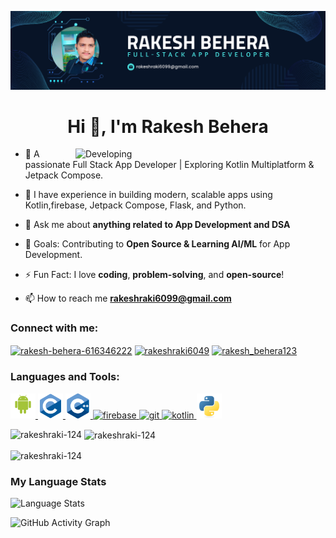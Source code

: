 ![logo](https://github.com/Rakeshraki-124/Rakeshraki-124/blob/main/2.png)
<h1 align="center">Hi 👋, I'm Rakesh Behera</h1>
<img align="right" alt="Developing" width="400" src="https://user-images.githubusercontent.com/55389276/140866485-8fb1c876-9a8f-4d6a-98dc-08c4981eaf70.gif" />

- 🔭 A passionate Full Stack App Developer | Exploring Kotlin Multiplatform & Jetpack Compose.
- 🌱 I have experience in building modern, scalable apps using Kotlin,firebase, Jetpack Compose, Flask, and Python.
  
- 💬 Ask me about **anything related to App Development and DSA**
- 🎯 Goals: Contributing to **Open Source & Learning AI/ML** for App Development.
- ⚡ Fun Fact: I love **coding**, **problem-solving**, and **open-source**!

- 📫 How to reach me **rakeshraki6099@gmail.com**

<h3 align="left">Connect with me:</h3>
<p align="left">
<a href="https://linkedin.com/in/rakesh-behera-616346222" target="blank"><img align="center" src="https://raw.githubusercontent.com/rahuldkjain/github-profile-readme-generator/master/src/images/icons/Social/linked-in-alt.svg" alt="rakesh-behera-616346222" height="30" width="40" /></a>
<a href="https://auth.geeksforgeeks.org/user/rakeshraki6049" target="blank"><img align="center" src="https://raw.githubusercontent.com/rahuldkjain/github-profile-readme-generator/master/src/images/icons/Social/geeks-for-geeks.svg" alt="rakeshraki6049" height="30" width="40" /></a>
<a href="https://www.leetcode.com/rakesh_behera123" target="blank"><img align="center" src="https://raw.githubusercontent.com/rahuldkjain/github-profile-readme-generator/master/src/images/icons/Social/leet-code.svg" alt="rakesh_behera123" height="30" width="40" /></a>
</p>

<h3 align="left">Languages and Tools:</h3>
<p align="left"> <a href="https://developer.android.com" target="_blank" rel="noreferrer"> <img src="https://raw.githubusercontent.com/devicons/devicon/master/icons/android/android-original-wordmark.svg" alt="android" width="40" height="40"/> </a> <a href="https://www.cprogramming.com/" target="_blank" rel="noreferrer"> <img src="https://raw.githubusercontent.com/devicons/devicon/master/icons/c/c-original.svg" alt="c" width="40" height="40"/> </a> <a href="https://www.w3schools.com/cpp/" target="_blank" rel="noreferrer"> <img src="https://raw.githubusercontent.com/devicons/devicon/master/icons/cplusplus/cplusplus-original.svg" alt="cplusplus" width="40" height="40"/> </a> <a href="https://firebase.google.com/" target="_blank" rel="noreferrer"> <img src="https://www.vectorlogo.zone/logos/firebase/firebase-icon.svg" alt="firebase" width="40" height="40"/> </a> <a href="https://git-scm.com/" target="_blank" rel="noreferrer"> <img src="https://www.vectorlogo.zone/logos/git-scm/git-scm-icon.svg" alt="git" width="40" height="40"/> </a> <a href="https://kotlinlang.org" target="_blank" rel="noreferrer"> <img src="https://www.vectorlogo.zone/logos/kotlinlang/kotlinlang-icon.svg" alt="kotlin" width="40" height="40"/> </a> <a href="https://www.python.org" target="_blank" rel="noreferrer"> <img src="https://raw.githubusercontent.com/devicons/devicon/master/icons/python/python-original.svg" alt="python" width="40" height="40"/> </a> </p>

<p><img align="left" src="https://github-readme-stats.vercel.app/api/top-langs?username=rakeshraki-124&show_icons=true&locale=en&layout=compact" alt="rakeshraki-124" /></p>

<p>&nbsp;<img align="center" src="https://github-readme-stats.vercel.app/api?username=rakeshraki-124&show_icons=true&locale=en" alt="rakeshraki-124" /></p>

<p><img align="center" src="https://github-readme-streak-stats.herokuapp.com/?user=rakeshraki-124&" alt="rakeshraki-124" /></p>

### My Language Stats

![Language Stats](https://github-readme-stats.vercel.app/api/top-langs?username=Rakeshraki-124&show_icons=true&locale=en&layout=compact&theme=react&hide_border=true&exclude_repo=repo1,repo2)

![GitHub Activity Graph](https://github-readme-activity-graph.vercel.app/graph?username=Rakeshraki-124&theme=react-dark&hide_border=true)
